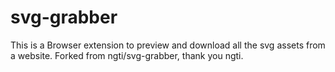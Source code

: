 # svg-grabber
This is a Browser extension to preview and download all the svg assets from a website. Forked from ngti/svg-grabber, thank you ngti.

